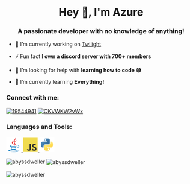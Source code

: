 <h1 align="center">Hey 👋, I'm Azure</h1>
<h3 align="center">A passionate developer with no knowledge of anything!</h3>

- 🔭 I’m currently working on [Twilight](AbyssDweller/Twilight)

- ⚡ Fun fact **I own a discord server with 700+ members**

- 🤝 I’m looking for help with **learning how to code 😅**

- 🌱 I’m currently learning **Everything!**

<h3 align="left">Connect with me:</h3>
<p align="left">
<a href="https://stackoverflow.com/users/19544941" target="blank"><img align="center" src="https://raw.githubusercontent.com/rahuldkjain/github-profile-readme-generator/master/src/images/icons/Social/stack-overflow.svg" alt="19544941" height="30" width="40" /></a>
<a href="https://discord.gg/CKVWKW2vWx" target="blank"><img align="center" src="https://raw.githubusercontent.com/rahuldkjain/github-profile-readme-generator/master/src/images/icons/Social/discord.svg" alt="CKVWKW2vWx" height="30" width="40" /></a>
</p>

<h3 align="left">Languages and Tools:</h3>
<p align="left"> <a href="https://www.java.com" target="_blank" rel="noreferrer"> <img src="https://raw.githubusercontent.com/devicons/devicon/master/icons/java/java-original.svg" alt="java" width="40" height="40"/> </a> <a href="https://developer.mozilla.org/en-US/docs/Web/JavaScript" target="_blank" rel="noreferrer"> <img src="https://raw.githubusercontent.com/devicons/devicon/master/icons/javascript/javascript-original.svg" alt="javascript" width="40" height="40"/> </a> <a href="https://www.python.org" target="_blank" rel="noreferrer"> <img src="https://raw.githubusercontent.com/devicons/devicon/master/icons/python/python-original.svg" alt="python" width="40" height="40"/> </a> </p>

<p><img align="left" src="https://github-readme-stats.vercel.app/api/top-langs?username=abyssdweller&show_icons=true&locale=en&layout=compact" alt="abyssdweller" /></p>

<p>&nbsp;<img align="center" src="https://github-readme-stats.vercel.app/api?username=abyssdweller&show_icons=true&locale=en" alt="abyssdweller" /></p>

<p><img align="center" src="https://github-readme-streak-stats.herokuapp.com/?user=abyssdweller&" alt="abyssdweller" /></p>
